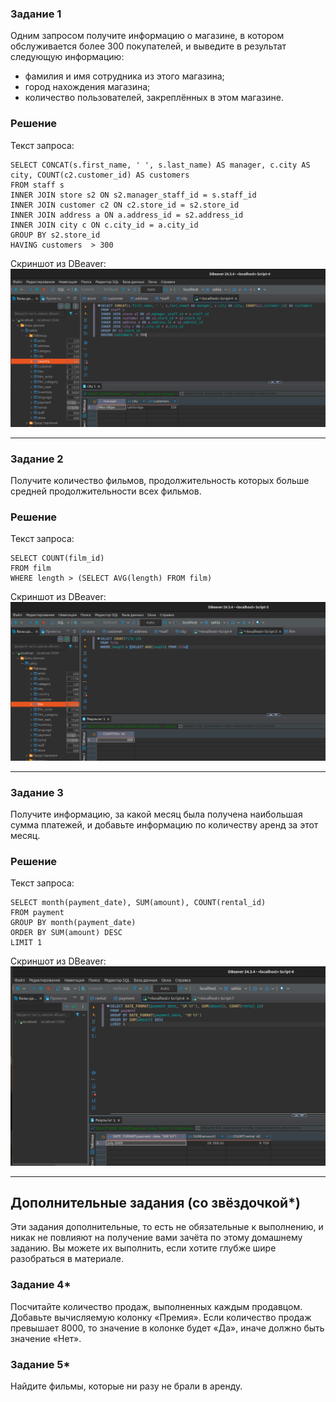 ### Задание 1

Одним запросом получите информацию о магазине, в котором обслуживается более 300 покупателей, и выведите в результат следующую информацию: 
- фамилия и имя сотрудника из этого магазина;
- город нахождения магазина;
- количество пользователей, закреплённых в этом магазине.

### Решение

Текст запроса:
```
SELECT CONCAT(s.first_name, ' ', s.last_name) AS manager, c.city AS city, COUNT(c2.customer_id) AS customers
FROM staff s
INNER JOIN store s2 ON s2.manager_staff_id = s.staff_id 
INNER JOIN customer c2 ON c2.store_id = s2.store_id 
INNER JOIN address a ON a.address_id = s2.address_id 
INNER JOIN city c ON c.city_id = a.city_id
GROUP BY s2.store_id
HAVING customers  > 300
```

Скриншот из DBeaver:
![alt text](https://github.com/masterchoo495/SQL-2/blob/main/001.png)

---

### Задание 2

Получите количество фильмов, продолжительность которых больше средней продолжительности всех фильмов.

### Решение

Текст запроса:
```
SELECT COUNT(film_id)
FROM film
WHERE length > (SELECT AVG(length) FROM film)
```

Скриншот из DBeaver:
![alt text](https://github.com/masterchoo495/SQL-2/blob/main/002.png)

---

### Задание 3

Получите информацию, за какой месяц была получена наибольшая сумма платежей, и добавьте информацию по количеству аренд за этот месяц.

### Решение

Текст запроса:
```
SELECT month(payment_date), SUM(amount), COUNT(rental_id)
FROM payment
GROUP BY month(payment_date)
ORDER BY SUM(amount) DESC 
LIMIT 1
```

Скриншот из DBeaver:
![alt text](https://github.com/masterchoo495/SQL-2/blob/main/003.png)

---

## Дополнительные задания (со звёздочкой*)
Эти задания дополнительные, то есть не обязательные к выполнению, и никак не повлияют на получение вами зачёта по этому домашнему заданию. Вы можете их выполнить, если хотите глубже шире разобраться в материале.

### Задание 4*

Посчитайте количество продаж, выполненных каждым продавцом. Добавьте вычисляемую колонку «Премия». Если количество продаж превышает 8000, то значение в колонке будет «Да», иначе должно быть значение «Нет».

### Задание 5*

Найдите фильмы, которые ни разу не брали в аренду.
